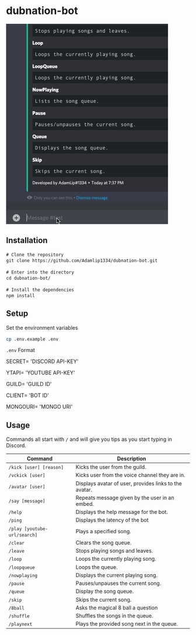 # dubnation-bot
![](https://github.com/Adamlip1334/dubnation-bot/blob/main/assets/capture.gif)
## Installation
```
# Clone the repository
git clone https://github.com/Adamlip1334/dubnation-bot.git

# Enter into the directory
cd dubnation-bot/

# Install the dependencies
npm install
```

## Setup

Set the environment variables
```sh
cp .env.example .env
```
  
`.env` Format

SECRET= 'DISCORD API-KEY'

YTAPI= 'YOUTUBE API-KEY'

GUILD= 'GUILD ID'

CLIENT= 'BOT ID'

MONGOURI= 'MONGO URI'

## Usage

Commands all start with `/` and will give you tips as you start typing in Discord.

Command | Description
--------|------------
`/kick [user] [reason]` | Kicks the user from the guild.
`/vckick [user]` | Kicks user from the voice channel they are in.
`/avatar [user]` | Displays avatar of user, provides links to the avatar.
`/say [message]` | Repeats message given by the user in an embed. 
`/help`          | Displays the help message for the bot.
`/ping`          | Displays the latency of the bot
`/play [youtube-url/search]`          | Plays a specified song.
`/clear`         | Clears the song queue.
`/leave`         | Stops playing songs and leaves.
`/loop`          | Loops the currently playing song.
`/loopqueue`     | Loops the queue.
`/nowplaying`    | Displays the current playing song.
`/pause`         | Pauses/unpauses the current song.
`/queue`         | Display the song queue.
`/skip`          | Skips the current song.
`/8ball`         | Asks the magical 8 ball a question
`/shuffle`       | Shuffles the songs in the queue.
`/playnext`      | Plays the provided song next in the queue.

